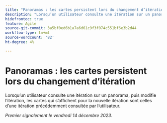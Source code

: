 ```yaml
---
title: "Panoramas : les cartes persistent lors du changement d’itération"
description: "Lorsqu’un utilisateur consulte une itération sur un panorama, puis modifie l’itération, les cartes qui s’affichent pour la nouvelle itération sont celles d’une itération précédemment consultée par l’utilisateur."
hidefromtoc: true
feature: Agile
source-git-commit: 3a5bf0ed6b1a7a6d61c9f3f074c551bf6e3b2d44
workflow-type: tm+mt
source-wordcount: '82'
ht-degree: 4%

---
```



# Panoramas : les cartes persistent lors du changement d’itération

<!--
>[!NOTE]
>
>This issue was fixed on January 12, 2024.-->

Lorsqu’un utilisateur consulte une itération sur un panorama, puis modifie l’itération, les cartes qui s’affichent pour la nouvelle itération sont celles d’une itération précédemment consultée par l’utilisateur.

_Premier signalement le vendredi 14 décembre 2023._
